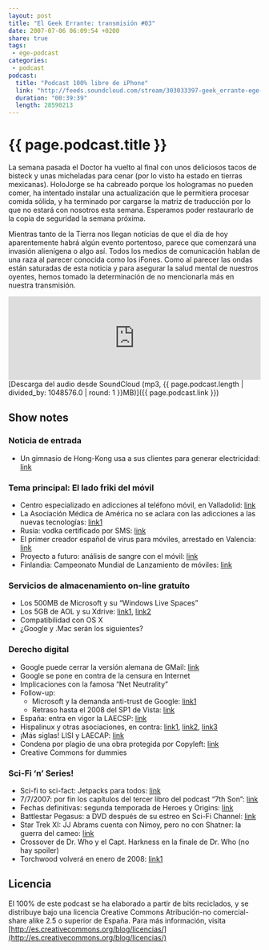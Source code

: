 ```yaml
---
layout: post
title: "El Geek Errante: transmisión #03"
date: 2007-07-06 06:09:54 +0200
share: true
tags:
 - ege-podcast
categories:
 - podcast
podcast:
  title: "Podcast 100% libre de iPhone"
  link: "http://feeds.soundcloud.com/stream/303033397-geek_errante-ege-podcast-ep03.mp3"
  duration: "00:39:39"
  length: 28590213
---
```


# {{ page.podcast.title }}
La semana pasada el Doctor ha vuelto al final con unos deliciosos tacos de bisteck y unas micheladas para cenar (por lo visto ha estado en tierras mexicanas). HoloJorge se ha cabreado porque los hologramas no pueden comer, ha intentado instalar una actualización que le permitiera procesar comida sólida, y ha terminado por cargarse la matriz de traducción por lo que no estará con nosotros esta semana. Esperamos poder restaurarlo de la copia de seguridad la semana próxima.

Mientras tanto de la Tierra nos llegan noticias de que el día de hoy aparentemente habrá algún evento portentoso, parece que comenzará una invasión alienígena o algo así. Todos los medios de comunicación hablan de una raza al parecer conocida como los iFones. Como al parecer las ondas están saturadas de esta noticia y para asegurar la salud mental de nuestros oyentes, hemos tomado la determinación de no mencionarla más en nuestra transmisión.

<iframe width="100%" height="166" scrolling="no" frameborder="no" src="https://w.soundcloud.com/player/?url=https%3A//api.soundcloud.com/tracks/303033397&amp;color=ff5500&amp;auto_play=false&amp;hide_related=false&amp;show_comments=true&amp;show_user=true&amp;show_reposts=false"></iframe>
[Descarga del audio desde SoundCloud (mp3, {{ page.podcast.length | divided_by: 1048576.0 | round: 1 }}MB)]({{ page.podcast.link }})

## Show notes

### Noticia de entrada
- Un gimnasio de Hong-Kong usa a sus clientes para generar electricidad: [link](http://web.archive.org/web/20091011080638/http://www.voanews.com/english/archive/2007-03/2007-03-11-voa14.cfm?)

### Tema principal: El lado friki del móvil
- Centro especializado en adicciones al teléfono móvil, en Valladolid: [link](http://www.noticiasdot.com/publicaciones/2003/1103/0411/noticias041103/noticias041103-4.htm)
- La Asociación Médica de América no se aclara con las adicciones a las nuevas tecnologías: [link1](http://web.archive.org/web/20070629152554/http://news.yahoo.com/s/ap/20070621/ap_on_he_me/video_game_addiction)
- Rusia: vodka certificado por SMS: [link](http://www.textually.org/textually/archives/2007/06/016405.htm)
- El primer creador español de virus para móviles, arrestado en Valencia: [link](http://web.archive.org/web/20070626132931/http://news.yahoo.com/s/afp/20070623/tc_afp/spaintelecomcrime)
- Proyecto a futuro: análisis de sangre con el móvil: [link](http://web.archive.org/web/20080618021933/http://www.theinquirer.net/en/inquirer/news/2007/06/26/boffins-read--blood-with-transistor)
- Finlandia: Campeonato Mundial de Lanzamiento de móviles: [link](http://web.archive.org/web/20071107090620/http://www.savonlinnafestivals.com/en_index.htm)

### Servicios de almacenamiento on-line gratuíto
- Los 500MB de Microsoft y su “Windows Live Spaces”
- Los 5GB de AOL y su Xdrive: [link1](http://web.archive.org/web/20071106042807/http://xdrive.com/), [link2](http://web.archive.org/web/20070703121349/http://news.yahoo.com/s/ap/20070627/ap_on_hi_te/techbit_online_storage)
- Compatibilidad con OS X
- ¿Google y .Mac serán los siguientes?

### Derecho digital
- Google puede cerrar la versión alemana de GMail: [link](https://slashdot.org/story/07/06/24/1327211/google-may-close-gmail-germany-over-privacy-law)
- Google se pone en contra de la censura en Internet
- Implicaciones con la famosa “Net Neutrality”
- Follow-up:
    - Microsoft y la demanda anti-trust de Google: [link1](http://www.theregister.co.uk/2007/06/26/microsoft_google_desktop_search/)
    - Retraso hasta el 2008 del SP1 de Vista: [link](http://web.archive.org/web/20071016081838/http://www.bit-tech.net/news/2007/06/23/no_vista_service_pack_this_year/1)
- España: entra en vigor la LAECSP: [link](http://www.elmundo.es/navegante/2007/06/25/tecnologia/1182767641.html)
- Hispalinux y otras asociaciones, en contra: [link1](http://hispalinux.es/node/645), [link2](https://www.meneame.net/story/propuestas-mejora-lisi-parte-organizaciones-sociales-profesionales), [link3](http://hispalinux.es/node/639)
- ¡Más siglas! LISI y LAECAP: [link](http://fernando-acero.livejournal.com/37007.html)
- Condena por plagio de una obra protegida por Copyleft: [link](http://www.elmundo.es/navegante/2007/06/26/tecnologia/1182845385.html)
- Creative Commons for dummies

### Sci-Fi ‘n’ Series!
- Sci-fi to sci-fact: Jetpacks para todos: [link](http://www.ohgizmo.com/2007/06/21/welcome-to-the-future-heres-your-jetpack/)
- 7/7/2007: por fin los capítulos del tercer libro del podcast “7th Son”: [link](http://jchutchins.net/7th-son-original-podcast-trilogy/)
- Fechas definitivas: segunda temporada de Heroes y Origins: [link](http://www.sliceofscifi.com/2007/06/23/heroes-ending-early-on-two/)
- Battlestar Pegasus: a DVD después de su estreo en Sci-Fi Channel: [link](http://www.sliceofscifi.com/2007/06/26/bsg-pegasus-movie-to-get-deluxe-dvd-release/)
- Star Trek XI: JJ Abrams cuenta con Nimoy, pero no con Shatner: la guerra del cameo: [link](http://www.sliceofscifi.com/2007/06/26/spock-minus-kirk-in-trek-xi/)
- Crossover de Dr. Who y el Capt. Harkness en la finale de Dr. Who (no hay spoiler)
- Torchwood volverá en enero de 2008: [link1](http://www.sliceofscifi.com/2007/06/19/james-marsters-concert-torchwood-news/)

## Licencia
El 100% de este podcast se ha elaborado a partir de bits reciclados, y se distribuye bajo una licencia Creative Commons Atribución-no comercial-share alike 2.5 o superior de España. Para más información, visita [http://es.creativecommons.org/blog/licencias/](http://es.creativecommons.org/blog/licencias/)

